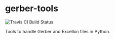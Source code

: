 gerber-tools
============
![Travis CI Build Status](https://travis-ci.org/hamiltonkibbe/gerber-tools.svg?branch=master)

Tools to handle Gerber and Excellon files in Python.


